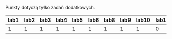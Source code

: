 Punkty dotyczą tylko zadań dodatkowych.

| lab1 | lab2 | lab3 | lab4 | lab5 | lab6 | lab8 | lab9 | lab10 | lab11 | lab12 |
|------|------|------|------|------|------|------|------|-------|-------|-------|
|    1 |    1 |    1 |    1 |    1 |    1 |    1 |    1 |     1 |     0 |     1 |
